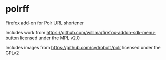 # polrff
Firefox add-on for Polr URL shortener

Includes work from https://github.com/willlma/firefox-addon-sdk-menu-button licensed under the MPL v2.0

Includes images from https://github.com/cydrobolt/polr licensed under the GPLv2